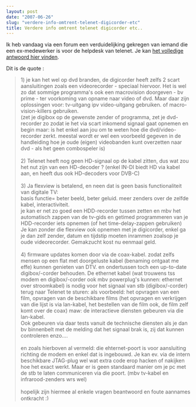 ```yaml
---
layout: post
date: "2007-06-26"
slug: "verdere-info-omtrent-telenet-digicorder-etc"
title: Verdere info omtrent telenet digicorder etc..
---
```


<p>
Ik heb vandaag via een forum een verduidelijking gekregen van iemand die een ex-medewerker is voor de helpdesk van telenet. Je kan <a href="https://gathering.tweakers.net/forum/list_message/28292715#28292715">het volledige antwoord hier vinden</a>. 
</p>
<p>
Dit is de quote : 
</p>
<blockquote>
	1) je kan het wel op dvd branden, de digicorder heeft zelfs 2 scart aansluitingen zoals een videorecorder - speciaal hiervoor. Het is wel zo dat sommige programma's ook een macrovision doorgeven - bv prime - ter voorkoming van opname naar video of dvd. Maar daar zijn oplossingen voor: tv-uitgang ipv video-uitgang gebruiken. of macro-vision-killers gebruiken.<br />
	(zet je digibox op de gewenste zender of programma, zet je dvd-recorder zo zodat ie het via scart inkomend signaal gaat opnemen en begin maar: is het enkel aan jou om te weten hoe die dvd/video-recorder zerkt. meestal wordt er wel een voorbeeld gegeven in de handleiding hoe je oude (eigen) videobanden kunt overzetten naar dvd - als het geen combospeler is)<br />
	<br />
	2) Telenet heeft nog geen HD-signaal op de kabel zitten, dus wat zou het nut zijn van een HD-decoder ? (enkel IN-DI biedt HD via kabel aan, en heeft dus ook HD-decoders voor DVB-C)<br />
	<br />
	3) Ja flexview is betalend, en neen dat is geen basis functionaliteit van digitale TV: <br />
	basis functie= beter beeld, beter geluid. meer zenders over de zelfde kabel, interactiviteit.<br />
	je kan er net zo goed een HDD-recorder tussen zetten en mbv het automatisch zappen van de tv-gids en getimed programmeren van je HDD-recorder iets opnemen (of het time-delay-zappen gebruiken)<br />
	Je kan zonder die flexview ook opnemen met je digicorder, enkel ga je dan zelf zender, datum en tijdstip moeten inrammen zoalsop je oude videorecorder. Gemakzucht kost nu eenmaal geld.<br />
	<br />
	4) firmware updates komen door via de coax-kabel. zodat zelfs mensen op een flat met doorgeluste kabel (benaming ontgaat me effe) kunnen genieten van DTV. en ondertussen toch een up-to-date digibox/-corder behouden. De ethernet kabel (wat trouwens tss modem en digibox/-corder ook mbv powerplug's kunnen: ethernet over stroomkabel) is nodig voor het signaal van stb (digibox/-corder) terug naar Telenet te sturen: als voorbeeld: het opvragen van een film, opvragen van de beschikbare films (het opvragen en verkrijgen van die lijst is via lan-kabel, het bestellen van de film ook, de film zelf komt over de coax) maw: de interactieve diensten gebeuren via die lan-kabel.<br />
	Ook gebeuren via daar tests vanuit de technische diensten als je dan bv binnenbelt met de melding dat het signaal brak is, zij dat kunnen controleren enzo....<br />
	<br />
	en zoals hierboven al vermeld: die ehternet-poort is voor aansluiting richting de modem en enkel dat is ingebouwd. Je kan ev. via de intern beschikbare JTAG-plug wel wat extra code erop hacken of nakijken hoe het exact werkt. Maar er is geen standaard manier om je pc met de stb te laten communiceren via die poort. (mbv tv-kabel en infrarood-zenders wrs wel)<br />
	<br />
	hopelijk zijn hiermee al enkele vragen beantwoord en foute aannames ontkracht <img class="smiley" src="https://gathering.tweakers.net/global/smileys/wink.gif" alt=";)" width="15" height="15" /><br />
</blockquote>
